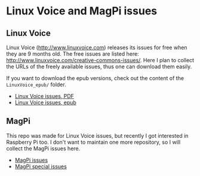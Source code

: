 Linux Voice and MagPi issues
============================

Linux Voice
-----------

Linux Voice (<http://www.linuxvoice.com>) releases its issues for free when
they are 9 months old.
The free issues are listed here: <http://www.linuxvoice.com/creative-commons-issues/>.
Here I plan to collect the URLs of the freely available issues,
thus one can download them easily.

If you want to download the epub versions, check out the content of
the `LinuxVoice_epub/` folder.

* [Linux Voice issues, PDF](LinuxVoice_epub/LinuxVoice_epub)
* [Linux Voice issues, epub](LinuxVoice)

MagPi
-----

This repo was made for Linux Voice issues, but recently I got interested
in Raspberry Pi too. I don't want to maintain one more repository, so I
will collect the MagPi issues here.

* [MagPi issues](MagPi)
* [MagPi special issues](MagPi_special_issues/MagPi_special_issues)

